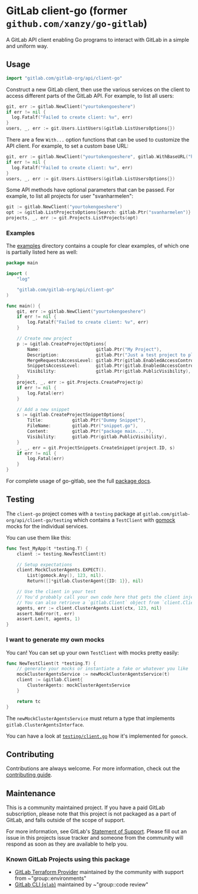 # GitLab client-go (former `github.com/xanzy/go-gitlab`)

A GitLab API client enabling Go programs to interact with GitLab in a simple and uniform way.

## Usage

```go
import "gitlab.com/gitlab-org/api/client-go"
```

Construct a new GitLab client, then use the various services on the client to
access different parts of the GitLab API. For example, to list all
users:

```go
git, err := gitlab.NewClient("yourtokengoeshere")
if err != nil {
  log.Fatalf("Failed to create client: %v", err)
}
users, _, err := git.Users.ListUsers(&gitlab.ListUsersOptions{})
```

There are a few `With...` option functions that can be used to customize
the API client. For example, to set a custom base URL:

```go
git, err := gitlab.NewClient("yourtokengoeshere", gitlab.WithBaseURL("https://git.mydomain.com/api/v4"))
if err != nil {
  log.Fatalf("Failed to create client: %v", err)
}
users, _, err := git.Users.ListUsers(&gitlab.ListUsersOptions{})
```

Some API methods have optional parameters that can be passed. For example,
to list all projects for user "svanharmelen":

```go
git := gitlab.NewClient("yourtokengoeshere")
opt := &gitlab.ListProjectsOptions{Search: gitlab.Ptr("svanharmelen")}
projects, _, err := git.Projects.ListProjects(opt)
```

### Examples

The [examples](/examples) directory
contains a couple for clear examples, of which one is partially listed here as well:

```go
package main

import (
	"log"

	"gitlab.com/gitlab-org/api/client-go"
)

func main() {
	git, err := gitlab.NewClient("yourtokengoeshere")
	if err != nil {
		log.Fatalf("Failed to create client: %v", err)
	}

	// Create new project
	p := &gitlab.CreateProjectOptions{
		Name:                     gitlab.Ptr("My Project"),
		Description:              gitlab.Ptr("Just a test project to play with"),
		MergeRequestsAccessLevel: gitlab.Ptr(gitlab.EnabledAccessControl),
		SnippetsAccessLevel:      gitlab.Ptr(gitlab.EnabledAccessControl),
		Visibility:               gitlab.Ptr(gitlab.PublicVisibility),
	}
	project, _, err := git.Projects.CreateProject(p)
	if err != nil {
		log.Fatal(err)
	}

	// Add a new snippet
	s := &gitlab.CreateProjectSnippetOptions{
		Title:           gitlab.Ptr("Dummy Snippet"),
		FileName:        gitlab.Ptr("snippet.go"),
		Content:         gitlab.Ptr("package main...."),
		Visibility:      gitlab.Ptr(gitlab.PublicVisibility),
	}
	_, _, err = git.ProjectSnippets.CreateSnippet(project.ID, s)
	if err != nil {
		log.Fatal(err)
	}
}
```

For complete usage of go-gitlab, see the full [package docs](https://godoc.org/gitlab.com/gitlab-org/api/client-go).

## Testing

The `client-go` project comes with a `testing` package at `gitlab.com/gitlab-org/api/client-go/testing`
which contains a `TestClient` with [gomock](https://github.com/uber-go/mock) mocks for the individual services.

You can use them like this:

```go
func Test_MyApp(t *testing.T) {
    client := testing.NewTestClient(t)

    // Setup expectations
    client.MockClusterAgents.EXPECT().
        List(gomock.Any(), 123, nil).
        Return([]*gitlab.ClusterAgent{{ID: 1}}, nil)

    // Use the client in your test
    // You'd probably call your own code here that gets the client injected.
    // You can also retrieve a `gitlab.Client` object from `client.Client`.
    agents, err := client.ClusterAgents.List(ctx, 123, nil)
    assert.NoError(t, err)
    assert.Len(t, agents, 1)
}
```

### I want to generate my own mocks

You can! You can set up your own `TestClient` with mocks pretty easily:

```go
func NewTestClient(t *testing.T) {
    // generate your mocks or instantiate a fake or whatever you like
    mockClusterAgentsService := newMockClusterAgentsService(t)
	client := &gitlab.Client{
		ClusterAgents: mockClusterAgentsService
	}

	return tc
}
```

The `newMockClusterAgentsService` must return a type that implements `gitlab.ClusterAgentsInterface`.

You can have a look at [`testing/client.go`](/testing.client.go) how it's implemented for `gomock`.

## Contributing

Contributions are always welcome. For more information, check out the
[contributing guide](/CONTRIBUTING.md).

## Maintenance

This is a community maintained project. If you have a paid GitLab subscription,
please note that this project is not packaged as a part of GitLab, and falls outside
of the scope of support.

For more information, see GitLab's
[Statement of Support](https://about.gitlab.com/support/statement-of-support.html).
Please fill out an issue in this projects issue tracker and someone from the community
will respond as soon as they are available to help you.

### Known GitLab Projects using this package

- [GitLab Terraform Provider](https://gitlab.com/gitlab-org/terraform-provider-gitlab)
  maintained by the community with support from ~"group::environments"
- [GitLab CLI (`glab`)](https://gitlab.com/gitlab-org/cli)
  maintained by ~"group::code review"
